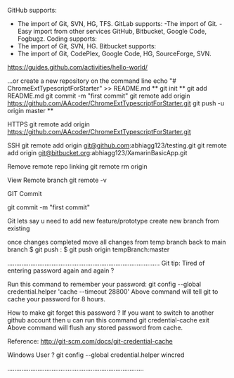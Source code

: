GitHub supports:
- The import of Git, SVN, HG, TFS.
GitLab supports: 
-The import of Git.
-Easy import from other services GitHub, Bitbucket, Google Code, Fogbugz.
Coding supports: 
- The import of Git, SVN, HG.
Bitbucket supports:
- The import of Git, CodePlex, Google Code, HG, SourceForge, SVN.

https://guides.github.com/activities/hello-world/

…or create a new repository on the command line
echo "# ChromeExtTypescriptForStarter" >> README.md
** git init **
git add README.md
git commit -m "first commit"
git remote add origin https://github.com/AAcoder/ChromeExtTypescriptForStarter.git
git push -u origin master **



HTTPS
git remote add origin https://github.com/AAcoder/ChromeExtTypescriptForStarter.git

SSH
git remote add origin git@github.com:abhiagg123/testing.git
git remote add origin git@bitbucket.org:abhiagg123/XamarinBasicApp.git


Remove remote repo linking
git remote rm origin

View Remote branch 
git remote -v

GIT Commit

git commit -m "first commit"


Git 
lets say u need to add new feature/prototype
create new branch from existing

once changes completed move all changes from temp branch back to main branch
$ git push <remote> <local branch name>:<remote branch to push into>
$ git push origin tempBranch:master

......................................................................................
Git tip: Tired of entering password again and again ?

Run this command to remember your password:
git config --global credential.helper 'cache --timeout 28800'
Above command will tell git to cache your password for 8 hours.

How to make git forget this password ?
If you want to switch to another github account then u can run this command
git credential-cache exit
Above command will flush any stored password from cache.

Reference: http://git-scm.com/docs/git-credential-cache

Windows User ?
git config --global credential.helper wincred

.............................................................................

